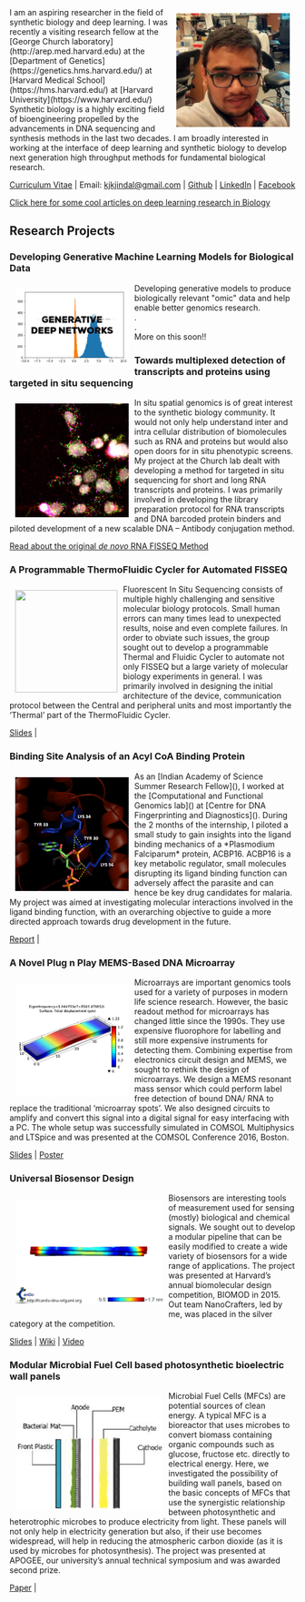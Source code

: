 <img vspace="10" hspace="10" align="right" width="200" height="200" src="/images/kunal.jpg">
I am an aspiring researcher in the field of synthetic biology and deep learning. I was recently a visiting research fellow at the [George Church laboratory](http://arep.med.harvard.edu) at the [Department of Genetics](https://genetics.hms.harvard.edu/) at [Harvard Medical School](https://hms.harvard.edu/) at [Harvard University](https://www.harvard.edu/)
Synthetic biology is a highly exciting field of bioengineering propelled by the advancements in DNA sequencing and synthesis methods in the last two decades. I am broadly interested in working at the interface of deep learning and synthetic biology to develop next generation high throughput methods for fundamental biological research.

[Curriculum Vitae](/docs/cv_2017.pdf) | Email: <kjkjindal@gmail.com> | [Github](https://github.com/kjkjindal/) | [LinkedIn](https://www.linkedin.com/in/kjindal24/) | [Facebook](https://www.facebook.com/kunal.jindal.33)

[Click here for some cool articles on deep learning research in Biology](https://github.com/kjkjindal/awesome-deepbio)


## Research Projects
### Developing Generative Machine Learning Models for Biological Data
<img vspace="10" hspace="10" align="left" width="200" height="133" src="/images/giphy.gif">
Developing generative models to produce biologically relevant "omic" data and help enable better genomics research. <br/>
.<br/>
.<br/>
More on this soon!!



### Towards multiplexed detection of transcripts and proteins using targeted in situ sequencing
<img vspace="10" hspace="10" align="left" width="200" height="200" src="/images/fisseq.png">
In situ spatial genomics is of great interest to the synthetic biology community. It would not only help understand inter and intra cellular distribution of biomolecules such as RNA and proteins but would also open doors for in situ phenotypic screens. My project at the Church lab dealt with developing a method for targeted in situ sequencing for short and long RNA transcripts and proteins. I was primarily involved in developing the library preparation protocol for RNA transcripts and DNA barcoded protein binders and piloted development of a new scalable DNA – Antibody conjugation method.

[Read about the original *de novo* RNA FISSEQ Method](https://en.wikipedia.org/wiki/Fluorescent_in_situ_sequencing)


### A Programmable ThermoFluidic Cycler for Automated FISSEQ
<img vspace="10" hspace="10" align="left" width="180" height="180" src="/images/tfu.png">
Fluorescent In Situ Sequencing consists of multiple highly challenging and sensitive molecular biology protocols. Small human errors can many times lead to unexpected results, noise and even complete failures. In order to obviate such issues, the group sought out to develop a programmable Thermal and Fluidic Cycler to automate not only FISSEQ but a large variety of molecular biology experiments in general. I was primarily involved in designing the initial architecture of the device, communication protocol between the Central and peripheral units and most importantly the ‘Thermal’ part of the ThermoFluidic Cycler.

[Slides](/docs/tfu.pdf) |

### Binding Site Analysis of an Acyl CoA Binding Protein
<img vspace="10" hspace="10" align="left" width="200" height="200" src="/images/cdfd.png">
As an [Indian Academy of Science Summer Research Fellow](), I worked at the [Computational and Functional Genomics lab]() at [Centre for DNA Fingerprinting and Diagnostics](). During the 2 months of the internship, I piloted a small study to gain insights into the ligand binding mechanics of a *Plasmodium Falciparum* protein, ACBP16. ACBP16 is a key metabolic regulator, small molecules disrupting its ligand binding function can adversely affect the parasite and can hence be key drug candidates for malaria. My project was aimed at investigating molecular interactions involved in the ligand binding function, with an overarching objective to guide a more directed approach towards drug development in the future.

[Report](/docs/report_CDFD.pdf) |

### A Novel Plug n Play MEMS-Based DNA Microarray
<img vspace="10" hspace="10" align="left" width="200" height="200" src="/images/MEMS.png">
Microarrays are important genomics tools used for a variety of purposes in modern life science research. However, the basic readout method for microarrays has changed little since the 1990s. They use expensive fluorophore for labelling and still more expensive instruments for detecting them. Combining expertise from electronics circuit design and MEMS, we sought to rethink the design of microarrays. We design a MEMS resonant mass sensor which could perform label free detection of bound DNA/ RNA to replace the traditional ‘microarray spots’. We also designed circuits to amplify and convert this signal into a digital signal for easy interfacing with a PC. The whole setup was successfully simulated in COMSOL Multiphysics and LTSpice and was presented at the COMSOL Conference 2016, Boston.

[Slides](/docs/pdf_mems.pdf) | [Poster](/docs/poster_mems.pdf)

### Universal Biosensor Design
<img vspace="10" hspace="10" align="left" width="260" height="185" src="/images/image39.gif">
Biosensors are interesting tools of measurement used for sensing (mostly) biological and chemical signals. We sought out to develop a modular pipeline that can be easily modified to create a wide variety of biosensors for a wide range of applications. The project was presented at Harvard’s annual biomolecular design competition, BIOMOD in 2015. Out team NanoCrafters, led by me, was placed in the silver category at the competition. 

[Slides](/docs/pdf_biomod.pdf) | [Wiki](https://nanocraftersbits.github.io/) | [Video](https://www.youtube.com/watch?v=tsI8-NE1HYg)

    
        
        
### Modular Microbial Fuel Cell based photosynthetic bioelectric wall panels
<img vspace="10" hspace="10" align="left" width="260" height="200" src="/images/mfc.png">
Microbial Fuel Cells (MFCs) are potential sources of clean energy. A typical MFC is a bioreactor that uses microbes to convert biomass containing organic compounds such as glucose, fructose etc. directly to electrical energy. Here, we investigated the possibility of building wall panels, based on the basic concepts of MFCs that use the synergistic relationship between photosynthetic and heterotrophic microbes to produce electricity from light. These panels will not only help in electricity generation but also, if their use becomes widespread, will help in reducing the atmospheric carbon dioxide (as it is used by microbes for photosynthesis). The project was presented at APOGEE, our university’s annual technical symposium and was awarded second prize.

[Paper](/docs/paper_mfc.pdf) |



